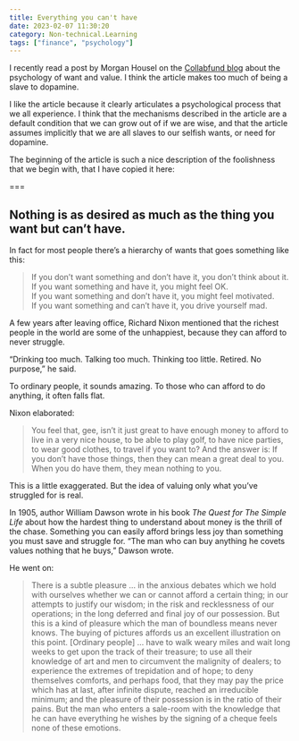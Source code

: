 ```yaml
---
title: Everything you can't have
date: 2023-02-07 11:30:20
category: Non-technical.Learning
tags: ["finance", "psychology"]
---
```


I recently read a post by Morgan Housel on the
[Collabfund blog](https://collabfund.com/blog/everything-you-cant-have/) about the psychology of
want and value. I think the article makes too much of being a slave to dopamine.

I like the article because it clearly articulates a psychological process that we all experience. I
think that the mechanisms described in the article are a default condition that we can grow
out of if we are wise, and that the article assumes implicitly that we are all slaves to our selfish
wants, or need for dopamine.

The beginning of the article is such a nice description of the foolishness that we begin with, that
I have copied it here:

===

## Nothing is as desired as much as the thing you want but can’t have.

In fact for most people there’s a hierarchy of wants that goes something like this:

> If you don’t want something and don’t have it, you don’t think about it.  
> If you want something and have it, you might feel OK.  
> If you want something and don’t have it, you might feel motivated.  
> If you want something and can’t have it, you drive yourself mad.

A few years after leaving office, Richard Nixon mentioned that the richest people in the world are
some of the unhappiest, because they can afford to never struggle.

“Drinking too much. Talking too much. Thinking too little. Retired. No purpose,” he said.

To ordinary people, it sounds amazing. To those who can afford to do anything, it often falls flat.

Nixon elaborated:

> You feel that, gee, isn’t it just great to have enough money to afford to live in a very nice
> house, to be able to play golf, to have nice parties, to wear good clothes, to travel if you want
> to? And the answer is: If you don’t have those things, then they can mean a great deal to you.
> When you do have them, they mean nothing to you.

This is a little exaggerated. But the idea of valuing only what you’ve struggled for is real.

In 1905, author William Dawson wrote in his book _The Quest for The Simple Life_ about how the
hardest thing to understand about money is the thrill of the chase. Something you can easily afford
brings less joy than something you must save and struggle for. “The man who can buy anything he
covets values nothing that he buys,” Dawson wrote.

He went on:

> There is a subtle pleasure … in the anxious debates which we hold with ourselves whether we can or
> cannot afford a certain thing; in our attempts to justify our wisdom; in the risk and recklessness
> of our operations; in the long deferred and final joy of our possession. But this is a kind of
> pleasure which the man of boundless means never knows. The buying of pictures affords us an
> excellent illustration on this point. [Ordinary people] … have to walk weary miles and wait long
> weeks to get upon the track of their treasure; to use all their knowledge of art and men to
> circumvent the malignity of dealers; to experience the extremes of trepidation and of hope; to
> deny themselves comforts, and perhaps food, that they may pay the price which has at last, after
> infinite dispute, reached an irreducible minimum; and the pleasure of their possession is in the
> ratio of their pains. But the man who enters a sale-room with the knowledge that he can have
> everything he wishes by the signing of a cheque feels none of these emotions.
